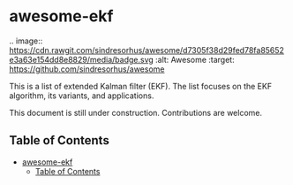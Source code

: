 # awesome-ekf

.. image:: https://cdn.rawgit.com/sindresorhus/awesome/d7305f38d29fed78fa85652e3a63e154dd8e8829/media/badge.svg
:alt: Awesome
:target: https://github.com/sindresorhus/awesome

This is a list of extended Kalman filter (EKF). The list focuses on the EKF algorithm, its variants, and applications.

This document is still under construction. Contributions are welcome.

## Table of Contents

- [awesome-ekf](#awesome-ekf)
  - [Table of Contents](#table-of-contents)
